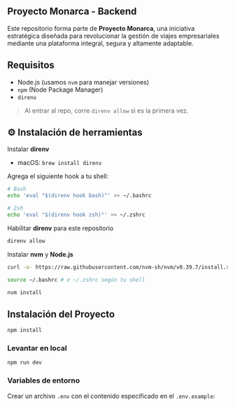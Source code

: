 ## **Proyecto Monarca - Backend**

Este repositorio forma parte de **Proyecto Monarca**, una iniciativa estratégica diseñada para revolucionar la gestión de viajes empresariales mediante una plataforma integral, segura y altamente adaptable.  

## Requisitos

- Node.js (usamos `nvm` para manejar versiones)
- `npm` (Node Package Manager)
- `direnv`

> Al entrar al repo, corre `direnv allow` si es la primera vez.

## ⚙️ Instalación de herramientas
Instalar **direnv**

- macOS: `brew install direnv`

Agrega el siguiente hook a tu shell:
```bash
# Bash
echo 'eval "$(direnv hook bash)"' >> ~/.bashrc

# Zsh
echo 'eval "$(direnv hook zsh)"' >> ~/.zshrc
```

Habilitar **direnv** para este repositorio
```bash
direnv allow
```

Instalar **nvm** y **Node.js**
```bash
curl -o- https://raw.githubusercontent.com/nvm-sh/nvm/v0.39.7/install.sh | bash

source ~/.bashrc # o ~/.zshrc según tu shell

nvm install
```

## Instalación del Proyecto

```bash
npm install
```

### Levantar en local

```bash
npm run dev
```

### Variables de entorno
Crear un archivo `.env` con el contenido especificado en el `.env.example`:

```bash

```

